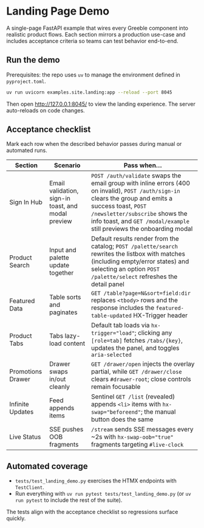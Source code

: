 # Landing Page Demo

A single-page FastAPI example that wires every Greeble component into realistic product flows. Each section mirrors a production use-case and includes acceptance criteria so teams can test behavior end-to-end.

## Run the demo

Prerequisites: the repo uses `uv` to manage the environment defined in `pyproject.toml`.

```bash
uv run uvicorn examples.site.landing:app --reload --port 8045
```

Then open http://127.0.0.1:8045/ to view the landing experience. The server auto-reloads on code changes.

## Acceptance checklist

Mark each row when the described behavior passes during manual or automated runs.

| Section | Scenario | Pass when… |
| --- | --- | --- |
| Sign In Hub | Email validation, sign-in toast, and modal preview | `POST /auth/validate` swaps the email group with inline errors (400 on invalid), `POST /auth/sign-in` clears the group and emits a success toast, `POST /newsletter/subscribe` shows the info toast, and `GET /modal/example` still previews the onboarding modal |
| Product Search | Input and palette update together | Default results render from the catalog; `POST /palette/search` rewrites the listbox with matches (including empty/error states) and selecting an option `POST /palette/select` refreshes the detail panel |
| Featured Data | Table sorts and paginates | `GET /table?page=N&sort=field:dir` replaces `<tbody>` rows and the response includes the `featured-table-updated` HX-Trigger header |
| Product Tabs | Tabs lazy-load content | Default tab loads via `hx-trigger="load"`; clicking any `[role=tab]` fetches `/tabs/{key}`, updates the panel, and toggles `aria-selected` |
| Promotions Drawer | Drawer swaps in/out cleanly | `GET /drawer/open` injects the overlay partial, while `GET /drawer/close` clears `#drawer-root`; close controls remain focusable |
| Infinite Updates | Feed appends items | Sentinel `GET /list` (revealed) appends `<li>` items with `hx-swap="beforeend"`; the manual button does the same |
| Live Status | SSE pushes OOB fragments | `/stream` sends SSE messages every ~2s with `hx-swap-oob="true"` fragments targeting `#live-clock` |

## Automated coverage

- `tests/test_landing_demo.py` exercises the HTMX endpoints with `TestClient`.
- Run everything with `uv run pytest tests/test_landing_demo.py` (or `uv run pytest` to include the rest of the suite).

The tests align with the acceptance checklist so regressions surface quickly.
